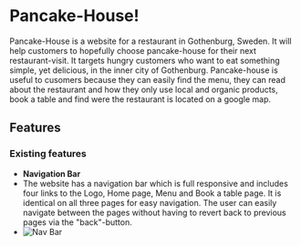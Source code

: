 # Pancake-House!

Pancake-House is a website for a restaurant in Gothenburg, Sweden. It will help customers to hopefully choose pancake-house for their next restaurant-visit. It targets hungry customers who want to eat something simple, yet delicious, in the inner city of Gothenburg. Pancake-house is useful to cusomers because they can easily find the menu, they can read about the restaurant and how they only use local and organic products, book a table and find were the restaurant is located on a google map. 

## Features

### Existing features

- __Navigation Bar__
- The website has a navigation bar which is full responsive and includes four links to the Logo, Home page, Menu and Book a table page. It is identical on all three pages for easy navigation. The user can easily navigate between the pages without having to revert back to previous pages via the "back"-button.
- ![Nav Bar](https://github.com/juliachelsie/[pancake-house]/blob/[meida]/nav-bar.PNG)
